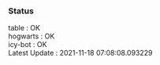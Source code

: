 ### Status


table : OK  
hogwarts : OK  
icy-bot : OK  
Latest Update : 2021-11-18 07:08:08.093229

